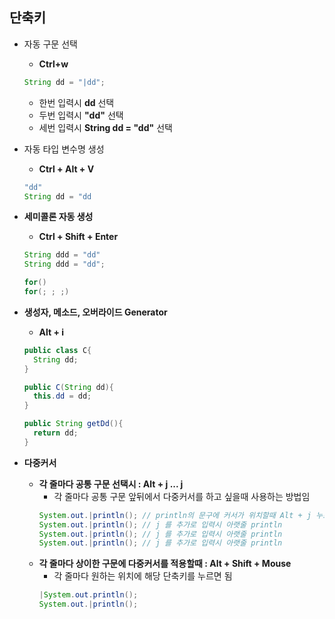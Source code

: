 ## 단축키
- 자동 구문 선택
  - **Ctrl+w**
  ```java
  String dd = "|dd";
  ```
  - 한번 입력시 **dd** 선택
  - 두번 입력시 **"dd"** 선택
  - 세번 입력시 **String dd = "dd"** 선택
    
- 자동 타입 변수명 생성
  - **Ctrl + Alt + V**
  ```java
  "dd"
  String dd = "dd
  ```
 
- **세미콜론 자동 생성**
  - **Ctrl + Shift + Enter**
  ```java
  String ddd = "dd"
  String ddd = "dd";
  
  for()
  for(; ; ;)
  ```
- **생성자, 메소드, 오버라이드 Generator**
  - **Alt + i**
  ```java
  public class C{
    String dd;
  }
  
  public C(String dd){
    this.dd = dd;
  }
  
  public String getDd(){
    return dd;
  }
  
  ```
- **다중커서**
  - **각 줄마다 공통 구문 선택시 : Alt + j ... j** 
    - 각 줄마다 공통 구문 앞뒤에서 다중커서를 하고 싶을때 사용하는 방법임
    ```java
    System.out.|println(); // println의 문구에 커서가 위치할때 Alt + j 누르면 println 이 선택 
    System.out.|println(); // j 를 추가로 입력시 아랫줄 println
    System.out.|println(); // j 를 추가로 입력시 아랫줄 println
    System.out.|println(); // j 를 추가로 입력시 아랫줄 println 
    ```
  - **각 줄마다 상이한 구문에 다중커서를 적용할때 : Alt + Shift + Mouse<left>**
    - 각 줄마다 원하는 위치에 해당 단축키를 누르면 됨
    ```java
    |System.out.println(); 
    System.out.|println(); 
    ```
